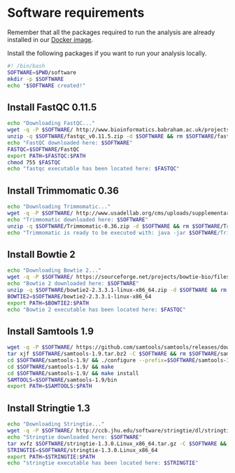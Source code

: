 # Software requirements

Remember that all the packages required to run the analysis are already installed in our [Docker image](https://hub.docker.com/r/osvaldogc/ufv). 

Install the following packages if you want to run your analysis locally.

```bash
#! /bin/bash
SOFTWARE=$PWD/software
mkdir -p $SOFTWARE 
echo "$SOFTWARE created!"
```

## Install FastQC 0.11.5

```bash
echo "Downloading FastQC..."
wget -q -P $SOFTWARE/ http://www.bioinformatics.babraham.ac.uk/projects/fastqc/fastqc_v0.11.5.zip
unzip -q $SOFTWARE/fastqc_v0.11.5.zip -d $SOFTWARE && rm $SOFTWARE/fastqc*.zip
echo "FastQC downloaded here: $SOFTWARE"
FASTQC=$SOFTWARE/FastQC
export PATH=$FASTQC:$PATH
chmod 755 $FASTQC
echo "fastqc executable has been located here: $FASTQC"
```

## Install Trimmomatic 0.36

```bash
echo "Downloading Trimmomatic..."
wget -q -P $SOFTWARE/ http://www.usadellab.org/cms/uploads/supplementary/Trimmomatic/Trimmomatic-0.36.zip
echo "Trimmomatic downloaded here: $SOFTWARE"
unzip -q $SOFTWARE/Trimmomatic-0.36.zip -d $SOFTWARE && rm $SOFTWARE/Trimmomatic-0.36.zip
echo "Trimmomatic is ready to be executed with: java -jar $SOFTWARE/Trimmomatic-0.36/trimmomatic-0.36.jar --help"
```

## Install Bowtie 2

```bash
echo "Downloading Bowtie 2..."
wget -q -P $SOFTWARE/ https://sourceforge.net/projects/bowtie-bio/files/bowtie2/2.3.3.1/bowtie2-2.3.3.1-linux-x86_64.zip
echo "Bowtie 2 downloaded here: $SOFTWARE"
unzip -q $SOFTWARE/bowtie2-2.3.3.1-linux-x86_64.zip -d $SOFTWARE && rm $SOFTWARE/bowtie2-2.3.3.1-linux-x86_64.zip
BOWTIE2=$SOFTWARE/bowtie2-2.3.3.1-linux-x86_64
export PATH=$BOWTIE2:$PATH
echo "Bowtie 2 executable has been located here: $FASTQC"
```

## Install Samtools 1.9

```bash
wget -q -P $SOFTWARE/ https://github.com/samtools/samtools/releases/download/1.9/samtools-1.9.tar.bz2
tar xjf $SOFTWARE/samtools-1.9.tar.bz2 -C $SOFTWARE && rm $SOFTWARE/samtools-1.9.tar.bz2
cd $SOFTWARE/samtools-1.9/ && ./configure --prefix=$SOFTWARE/samtools-1.9
cd $SOFTWARE/samtools-1.9/ && make
cd $SOFTWARE/samtools-1.9/ && make install
SAMTOOLS=$SOFTWARE/samtools-1.9/bin
export PATH=$SAMTOOLS:$PATH
```

## Install Stringtie 1.3

```bash
echo "Downloading Stringtie..."
wget -q -P $SOFTWARE/ http://ccb.jhu.edu/software/stringtie/dl/stringtie-1.3.0.Linux_x86_64.tar.gz
echo "Stringtie downloaded here: $SOFTWARE"
tar xvfz $SOFTWARE/stringtie-1.3.0.Linux_x86_64.tar.gz -C $SOFTWARE && rm $SOFTWARE/stringtie-1.3.0.Linux_x86_64.tar.gz
STRINGTIE=$SOFTWARE/stringtie-1.3.0.Linux_x86_64
export PATH=$STRINGTIE:$PATH
echo "stringtie executable has been located here: $STRINGTIE"
```
